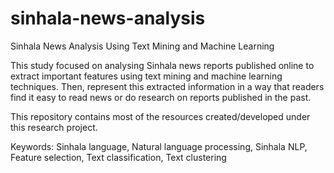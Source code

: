 # sinhala-news-analysis
Sinhala News Analysis Using Text Mining and Machine Learning

This study focused on analysing Sinhala news reports published online to extract important features using text mining and machine learning techniques. Then, represent this extracted information in a way that readers find it easy to read news or do research on reports published in the past. 

This repository contains most of the resources created/developed under this research project.

Keywords: Sinhala language, Natural language processing, Sinhala NLP, Feature selection, Text classification, Text clustering
